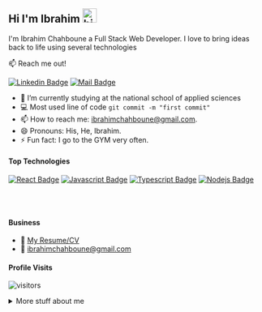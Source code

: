 ## Hi I'm Ibrahim <img src="https://user-images.githubusercontent.com/1303154/88677602-1635ba80-d120-11ea-84d8-d263ba5fc3c0.gif" width="28px" height="28px" alt="hi">

I'm Ibrahim Chahboune a Full Stack Web Developer. I love to bring ideas back to life using several technologies

:mailbox: Reach me out!

[![Linkedin Badge](https://img.shields.io/badge/-IbrahimChahboune-0e76a8?style=flat&labelColor=0e76a8&logo=linkedin&logoColor=white)](https://www.linkedin.com/in/ibrahimchahboune/) [![Mail Badge](https://img.shields.io/badge/-ibrahimchahboune-c0392b?style=flat&labelColor=c0392b&logo=gmail&logoColor=white)](mailto:ibrahimchahboune@gmail.com)

<!-- TODO: Add last video link -->

- 🔭 I’m currently studying at the national school of applied sciences
- :computer: Most used line of code `git commit -m "first commit"`
- 📫 How to reach me: ibrahimchahboune@gmail.com.
- 😄 Pronouns: His, He, Ibrahim.
- ⚡ Fun fact: I go to the GYM very often.

#### Top Technologies

<!-- TODO: Make technologies links takes you to repositories -->

[![React Badge](https://img.shields.io/badge/-React-61DBFB?style=for-the-badge&labelColor=black&logo=react&logoColor=61DBFB)](#) [![Javascript Badge](https://img.shields.io/badge/-Javascript-F0DB4F?style=for-the-badge&labelColor=black&logo=javascript&logoColor=F0DB4F)](#) [![Typescript Badge](https://img.shields.io/badge/-Typescript-007acc?style=for-the-badge&labelColor=black&logo=typescript&logoColor=007acc)](#) [![Nodejs Badge](https://img.shields.io/badge/-Nodejs-3C873A?style=for-the-badge&labelColor=black&logo=node.js&logoColor=3C873A)](#)

<br />
<br />

#### Business

- :paperclip: [My Resume/CV](https://github.com/ibrahim1937/ibrahim1937/blob/main/resumes/resume.pdf)
- :email: ibrahimchahboune@gmail.com

#### Profile Visits

![visitors](https://visitor-badge.glitch.me/badge?page_id=ibrahim1937.ibrahim1937)

<details>
<summary>
  More stuff about me
</summary>

<br >

I love being part in the creation of interesting project and exchange experience with others

#### What is CoderOne?

CoderOne is a youtube channel for learning Web/Mobile development, coding and design. Including new technologies and frameworks and anything really related to development world.

#### Coding Stats

<!--START_SECTION:waka-->

```text
TypeScript   15 hrs 41 mins  ████████████████████▓░░░░   82.29 %
HTML         1 hr 50 mins    ██▒░░░░░░░░░░░░░░░░░░░░░░   09.61 %
Markdown     1 hr 27 mins    ██░░░░░░░░░░░░░░░░░░░░░░░   07.63 %
Other        2 mins          ░░░░░░░░░░░░░░░░░░░░░░░░░   00.25 %
YAML         2 mins          ░░░░░░░░░░░░░░░░░░░░░░░░░   00.19 %
```

<!--END_SECTION:waka-->

#### Github Stats

![Ipenywis's github stats](https://github-readme-stats.vercel.app/api?username=ipenywis&count_private=true&theme=tokyonight&hide=contribs,prs)

</details>

[reactplaylist]: https://www.youtube.com/watch?v=KxXXEL-k47Y&list=PLvXDmnBbOF7RnYiZvDwl2Pzcs2kfi10wd
[vscodetutorial]: https://www.youtube.com/watch?v=Bkie2ai8qeE&t=8s
[htmltutorial]: https://www.youtube.com/watch?v=VK6MXVxOsws&t=27s
[javascripttutorial]: https://www.youtube.com/watch?v=D-LHKvmX37E
